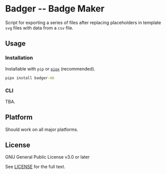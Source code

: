 # Badger -- Badge Maker

Script for exporting a series of files after replacing placeholders in template `svg`
files with data from a `csv` file.

## Usage

### Installation

Installable with `pip` or [`pipx`][pipx] (recommended).

```cmd
pipx install badger-mk
```

### CLI

TBA.

## Platform

Should work on all major platforms.

## License

GNU General Public License v3.0 or later

See [LICENSE][license] for the full text.

[license]: LICENSE
[pipx]: https://pypi.org/project/pipx/
[pypi]: https://pypi.org/
